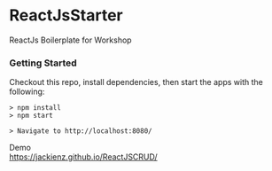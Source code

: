 # ReactJsStarter
ReactJs Boilerplate for Workshop

### Getting Started

Checkout this repo, install dependencies, then start the apps with the following:

```
> npm install
> npm start

> Navigate to http://localhost:8080/
```
Demo</br>
https://jackienz.github.io/ReactJSCRUD/
